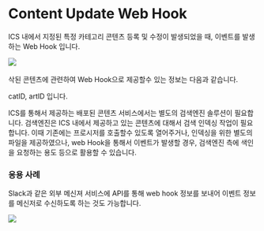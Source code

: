 # Content Update Web Hook

&#x20;ICS 내에서 지정된 특정 카테고리 콘텐츠 등록 및 수정이 발생되었을 때, 이벤트를 발생하는 Web Hook 입니다.&#x20;

![](<../../.gitbook/assets/스크린샷 2021-11-11 오후 3.42.49.png>)

삭된 콘텐츠에 관련하여 Web Hook으로 제공할수 있는 정보는 다음과 같습니다.

catID, artID 입니다.

ICS를 통해서 제공하는 배포된 콘텐츠 서비스에서는 별도의 검색엔진 솔루션이 필요합니다. 검색엔진은 ICS 내에서 제공하고 있는 콘텐츠에 대해서 검색 인덱싱 작업이 필요합니다. 이때 기존에는 프로시저를 호출할수 있도록 열어주거나, 인덱싱을 위한 별도의 파일을 제공하였으나, web Hook을 통해서 이벤트가 발생할 경우, 검색엔진 측에 색인을 요청하는 용도 등으로 활용할 수 있습니다.&#x20;

### 응용 사례

Slack과 같은 외부 메신져 서비스에 API를 통해 web hook 정보를 보내어 이벤트 정보를 메신저로 수신하도록 하는 것도 가능합니다.

![](<../../.gitbook/assets/스크린샷 2021-11-11 오후 3.54.19.png>)
